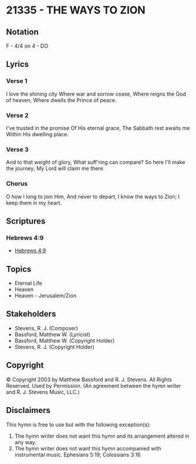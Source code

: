# 21335 - THE WAYS TO ZION

## Notation

F - 4/4 on 4 - DO

## Lyrics

### Verse 1

I love the shining city Where war and sorrow cease, Where reigns the God of heaven, Where dwells the Prince of peace.

### Verse 2

I've trusted in the promise Of His eternal grace, The Sabbath rest awaits me Within His dwelling place. 

### Verse 3

And to that weight of glory, What suff'ring can compare? So here I'll make the journey; My Lord will claim me there. 

### Chorus

O how I long to join Him, And never to depart, I know the ways to Zion; I keep them in my heart.


## Scriptures

### Hebrews 4:9

- [Hebrews 4:9](https://www.biblegateway.com/passage/?search=Hebrews%204%3A9)


## Topics

- Eternal Life
- Heaven
- Heaven - Jerusalem/Zion

## Stakeholders

- Stevens, R. J. (Composer)
- Bassford, Matthew W. (Lyricist)
- Bassford, Matthew W. (Copyright Holder)
- Stevens, R. J. (Copyright Holder)

## Copyright

© Copyright 2003 by  Matthew Bassford and R. J. Stevens.  All Rights Reserved. Used by Permission.
(An agreement between the hymn writer and R. J. Stevens Music, LLC.)

## Disclaimers

This hymn is free to use but with the following exception(s):
1. The hymn writer does not want this hymn and its arrangement altered in any way.
2. The hymn writer does not want this hymn accompanied with instrumental music.
Ephesians 5:19; Colossians 3:16

